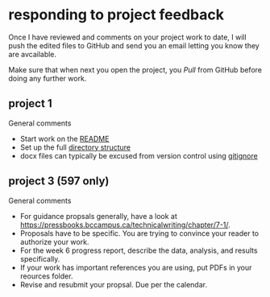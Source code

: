 
# responding to project feedback

Once I have reviewed and comments on your project work to date, I will
push the edited files to GitHub and send you an email letting you know
they are avcailable.

Make sure that when next you open the project, you *Pull* from GitHub
before doing any further work.

## project 1

General comments

  - Start work on the [README](cm1012_edit-readme.md)
  - Set up the full [directory structure](cm1008_setup-directories.md)
  - docx files can typically be excused from version control using
    [gitignore](cm1009_gitignore.md)

## project 3 (597 only)

General comments

  - For guidance propsals generally, have a look at
    <https://pressbooks.bccampus.ca/technicalwriting/chapter/7-1/>.
  - Proposals have to be specific. You are trying to convince your
    reader to authorize your work.
  - For the week 6 progress report, describe the data, analysis, and
    results specifically.
  - If your work has important references you are using, put PDFs in
    your reources folder.
  - Revise and resubmit your propsal. Due per the calendar.
